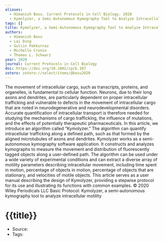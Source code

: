 ```yaml
---
aliases:
  - Himanish Basu. Current Protocols in Cell Biology. 2020
  - Kymolyzer, a Semi-Autonomous Kymography Tool to Analyze Intracellular Motility
tags: []
title: Kymolyzer, a Semi-Autonomous Kymography Tool to Analyze Intracellular Motility
authors:
  - Himanish Basu
  - Lai Ding
  - Gulcin Pekkurnaz
  - Michelle Cronin
  - Thomas L. Schwarz
year: 2020
journal: Current Protocols in Cell Biology
doi: https://doi.org/10.1002/cpcb.107
zotero: zotero://select/items/@basu2020
---
```

<!-- START_ABSTRACT -->
The movement of intracellular cargo, such as transcripts, proteins, and organelles, is fundamental to cellular function. Neurons, due to their long axons and dendrites, are particularly dependent on proper intracellular trafficking and vulnerable to defects in the movement of intracellular cargo that are noted in neurodegenerative and neurodevelopmental disorders. Accurate quantification of intracellular transport is therefore needed for studying the mechanisms of cargo trafficking, the influence of mutations, and the effects of potentially therapeutic pharmaceuticals. In this article, we introduce an algorithm called “Kymolyzer.” The algorithm can quantify intracellular trafficking along a defined path, such as that formed by the aligned microtubules of axons and dendrites. Kymolyzer works as a semi-autonomous kymography software application. It constructs and analyzes kymographs to measure the movement and distribution of fluorescently tagged objects along a user-defined path. The algorithm can be used under a wide variety of experimental conditions and can extract a diverse array of motility parameters describing intracellular movement, including time spent in motion, percentage of objects in motion, percentage of objects that are stationary, and velocities of motile objects. This article serves as a user manual describing the design of Kymolyzer, providing a stepwise protocol for its use and illustrating its functions with common examples. © 2020 Wiley Periodicals LLC Basic Protocol: Kymolyzer, a semi-autonomous kymography tool to analyze intracellular motility
<!-- END_ABSTRACT -->

<!-- START_TEMPLATE -->
# {{title}}

- Source:
- Tags: 
<!-- END_TEMPLATE -->